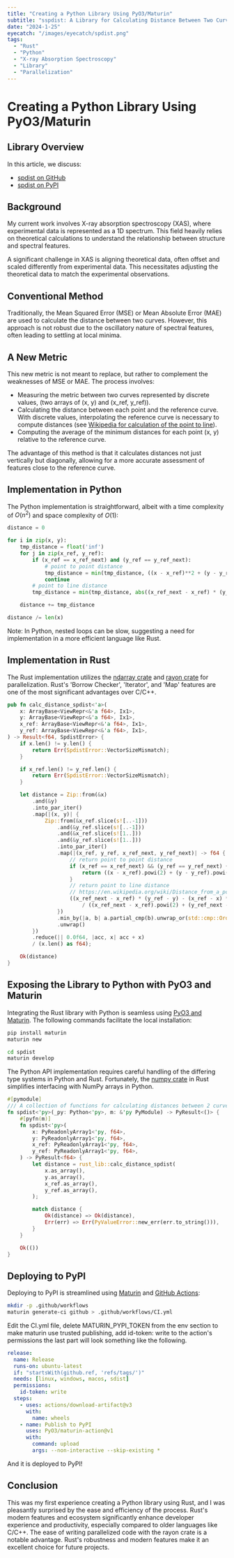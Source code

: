 ```yaml
---
title: "Creating a Python Library Using PyO3/Maturin"
subtitle: "sspdist: A Library for Calculating Distance Between Two Curve"
date: "2024-1-25"
eyecatch: "/images/eyecatch/spdist.png"
tags:
  - "Rust"
  - "Python"
  - "X-ray Absorption Spectroscopy"
  - "Library"
  - "Parallelization"
---
```


# Creating a Python Library Using PyO3/Maturin

## Library Overview

In this article, we discuss:

- [spdist on GitHub](https://github.com/Ameyanagi/spdist)
- [spdist on PyPI](https://pypi.org/project/spdist/)

## Background

My current work involves X-ray absorption spectroscopy (XAS), where experimental data is represented as a 1D spectrum. This field heavily relies on theoretical calculations to understand the relationship between structure and spectral features.

A significant challenge in XAS is aligning theoretical data, often offset and scaled differently from experimental data. This necessitates adjusting the theoretical data to match the experimental observations.

## Conventional Method

Traditionally, the Mean Squared Error (MSE) or Mean Absolute Error (MAE) are used to calculate the distance between two curves. However, this approach is not robust due to the oscillatory nature of spectral features, often leading to settling at local minima.

## A New Metric

This new metric is not meant to replace, but rather to complement the weaknesses of MSE or MAE. The process involves:

- Measuring the metric between two curves represented by discrete values, (two arrays of (x, y) and (x_ref, y_ref)).
- Calculating the distance between each point and the reference curve. With discrete values, interpolating the reference curve is necessary to compute distances (see [Wikipedia for calculation of the point to line](https://en.wikipedia.org/wiki/Distance_from_a_point_to_a_line#Line_defined_by_two_points)).
- Computing the average of the minimum distances for each point (x, y) relative to the reference curve.

The advantage of this method is that it calculates distances not just vertically but diagonally, allowing for a more accurate assessment of features close to the reference curve.

## Implementation in Python

The Python implementation is straightforward, albeit with a time complexity of $O(n^2)$ and space complexity of $O(1)$:

```python
distance = 0

for i in zip(x, y):
    tmp_distance = float('inf')
    for j in zip(x_ref, y_ref):
        if (x_ref == x_ref_next) and (y_ref == y_ref_next):
            # point to point distance
            tmp_distance = min(tmp_distance, ((x - x_ref)**2 + (y - y_ref)**2)**0.5)
            continue
        # point to line distance
        tmp_distance = min(tmp_distance, abs((x_ref_next - x_ref) * (y_ref - y) - (x_ref - x) * (y_ref_next - y_ref)) / ((x_ref_next - x_ref)**2 + (y_ref_next - y_ref)**2)**0.5)

    distance += tmp_distance

distance /= len(x)
```

Note: In Python, nested loops can be slow, suggesting a need for implementation in a more efficient language like Rust.

## Implementation in Rust

The Rust implementation utilizes the [ndarray crate](https://docs.rs/ndarray/latest/ndarray/) and [rayon crate](https://docs.rs/rayon/latest/rayon/) for parallelization. Rust's 'Borrow Checker', 'Iterator', and 'Map' features are one of the most significant advantages over C/C++.

```rust
pub fn calc_distance_spdist<'a>(
    x: ArrayBase<ViewRepr<&'a f64>, Ix1>,
    y: ArrayBase<ViewRepr<&'a f64>, Ix1>,
    x_ref: ArrayBase<ViewRepr<&'a f64>, Ix1>,
    y_ref: ArrayBase<ViewRepr<&'a f64>, Ix1>,
) -> Result<f64, SpdistError> {
    if x.len() != y.len() {
        return Err(SpdistError::VectorSizeMismatch);
    }

    if x_ref.len() != y_ref.len() {
        return Err(SpdistError::VectorSizeMismatch);
    }

    let distance = Zip::from(&x)
        .and(&y)
        .into_par_iter()
        .map(|(x, y)| {
            Zip::from(&x_ref.slice(s![..-1]))
                .and(&y_ref.slice(s![..-1]))
                .and(&x_ref.slice(s![1..]))
                .and(&y_ref.slice(s![1..]))
                .into_par_iter()
                .map(|(x_ref, y_ref, x_ref_next, y_ref_next)| -> f64 {
                    // return point to point distance
                    if (x_ref == x_ref_next) && (y_ref == y_ref_next) {
                        return ((x - x_ref).powi(2) + (y - y_ref).powi(2)).sqrt();
                    }
                    // return point to line distance
                    // https://en.wikipedia.org/wiki/Distance_from_a_point_to_a_line#Line_defined_by_two_points
                    ((x_ref_next - x_ref) * (y_ref - y) - (x_ref - x) * (y_ref_next - y_ref)).abs()
                        / ((x_ref_next - x_ref).powi(2) + (y_ref_next - y_ref).powi(2)).sqrt()
                })
                .min_by(|a, b| a.partial_cmp(b).unwrap_or(std::cmp::Ordering::Less))
                .unwrap()
        })
        .reduce(|| 0.0f64, |acc, x| acc + x)
        / (x.len() as f64);

    Ok(distance)
}
```

## Exposing the Library to Python with PyO3 and Maturin

Integrating the Rust library with Python is seamless using [PyO3 and Maturin](https://www.maturin.rs/tutorial). The following commands facilitate the local installation:

```bash
pip install maturin
maturin new

cd spdist
maturin develop
```

The Python API implementation requires careful handling of the differing type systems in Python and Rust. Fortunately, the [numpy crate](https://docs.rs/numpy/latest/numpy/) in Rust simplifies interfacing with NumPy arrays in Python.

```rust
#[pymodule]
/// A collection of functions for calculating distances between 2 curves
fn spdist<'py>(_py: Python<'py>, m: &'py PyModule) -> PyResult<()> {
    #[pyfn(m)]
    fn spdist<'py>(
        x: PyReadonlyArray1<'py, f64>,
        y: PyReadonlyArray1<'py, f64>,
        x_ref: PyReadonlyArray1<'py, f64>,
        y_ref: PyReadonlyArray1<'py, f64>,
    ) -> PyResult<f64> {
        let distance = rust_lib::calc_distance_spdist(
            x.as_array(),
            y.as_array(),
            x_ref.as_array(),
            y_ref.as_array(),
        );

        match distance {
            Ok(distance) => Ok(distance),
            Err(err) => Err(PyValueError::new_err(err.to_string())),
        }
    }

    Ok(())
}
```

## Deploying to PyPI

Deploying to PyPI is streamlined using [Maturin](https://www.maturin.rs/tutorial) and [GitHub Actions](https://docs.github.com/en/actions/):

```bash
mkdir -p .github/workflows
maturin generate-ci github > .github/workflows/CI.yml
```

Edit the CI.yml file, delete MATURIN_PYPI_TOKEN from the env section to make maturin use trusted publishing, add id-token: write to the action's permissions the last part will look something like the following.

```yaml
release:
  name: Release
  runs-on: ubuntu-latest
  if: "startsWith(github.ref, 'refs/tags/')"
  needs: [linux, windows, macos, sdist]
  permissions:
    id-token: write
  steps:
    - uses: actions/download-artifact@v3
      with:
        name: wheels
    - name: Publish to PyPI
      uses: PyO3/maturin-action@v1
      with:
        command: upload
        args: --non-interactive --skip-existing *
```

And it is deployed to PyPI!

## Conclusion

This was my first experience creating a Python library using Rust, and I was pleasantly surprised by the ease and efficiency of the process. Rust's modern features and ecosystem significantly enhance developer experience and productivity, especially compared to older languages like C/C++. The ease of writing parallelized code with the rayon crate is a notable advantage. Rust's robustness and modern features make it an excellent choice for future projects.
